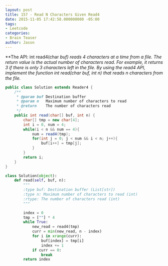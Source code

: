 ```yaml
---
layout: post
title: 157 - Read N Characters Given Read4
date: 2015-11-05 17:42:58.000000000 -05:00
tags:
- Leetcode
categories:
- Brain Teaser
author: Jason
---
```

**The API: int read4(char *buf) reads 4 characters at a time from a file. The return value is the actual number of characters read. For example, it returns 3 if there is only 3 characters left in the file. By using the read4 API, implement the function int read(char *buf, int n) that reads n characters from the file.**


``` java
public class Solution extends Reader4 {
    /**
     * @param buf Destination buffer
     * @param n   Maximum number of characters to read
     * @return    The number of characters read
     */
    public int read(char[] buf, int n) {
        char[] tmp = new char[4];
        int i = 0, num = 4;
        while(i < n && num == 4){
            num = read4(tmp);
            for(int j = 0; j < num && i < n; j++){
                buf[i++] = tmp[j];
            }
        }
        return i;
    }
}
```

``` python
class Solution(object):
    def read(self, buf, n):
        """
        :type buf: Destination buffer (List[str])
        :type n: Maximum number of characters to read (int)
        :rtype: The number of characters read (int)
        """

        index = 0
        tmp = [""] * 4
        while True:
            new_read = read4(tmp)
            curr = min(new_read, n - index)
            for i in xrange(curr):
                buf[index] = tmp[i]
                index += 1
            if curr == 0:
                break
        return index
```

